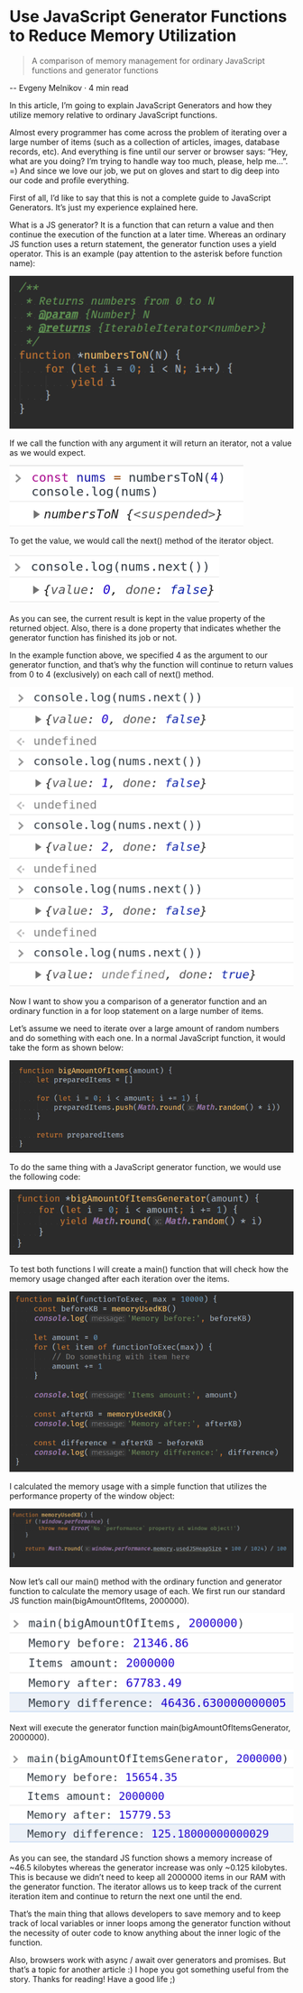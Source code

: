 # Use JavaScript Generator Functions to Reduce Memory Utilization

> A comparison of memory management for ordinary JavaScript functions and generator functions

-- Evgeny Melnikov · 4 min read

In this article, I’m going to explain JavaScript Generators and how they utilize memory relative to ordinary JavaScript functions.

Almost every programmer has come across the problem of iterating over a large number of items (such as a collection of articles, images, database records, etc). And everything is fine until our server or browser says: “Hey, what are you doing? I’m trying to handle way too much, please, help me…”. =) And since we love our job, we put on gloves and start to dig deep into our code and profile everything.

First of all, I’d like to say that this is not a complete guide to JavaScript Generators. It’s just my experience explained here.

What is a JS generator? It is a function that can return a value and then continue the execution of the function at a later time. Whereas an ordinary JS function uses a return statement, the generator function uses a yield operator. This is an example (pay attention to the asterisk before function name):

![Generator function that returns all int number from 0 to N](./images/1.png)

If we call the function with any argument it will return an iterator, not a value as we would expect.

![Example output of generator function returned iterator object, not a value](./images/2.png)

To get the value, we would call the next() method of the iterator object.

![Getting value from the iterator](./images/3.png)

As you can see, the current result is kept in the value property of the returned object. Also, there is a done property that indicates whether the generator function has finished its job or not.

In the example function above, we specified 4 as the argument to our generator function, and that’s why the function will continue to return values from 0 to 4 (exclusively) on each call of next() method.

![Example output of generator function iterator till the last value](./images/4.png)

Now I want to show you a comparison of a generator function and an ordinary function in a for loop statement on a large number of items.

Let’s assume we need to iterate over a large amount of random numbers and do something with each one. In a normal JavaScript function, it would take the form as shown below:

![Function that generates `amount` of random numbers and returns them](./images/5.png)

To do the same thing with a JavaScript generator function, we would use the following code:

![JS Generator function for creating `amount` of random numbers](./images/6.png)

To test both functions I will create a main() function that will check how the memory usage changed after each iteration over the items.

![The main function that uses provided `functionToExec` in `for` loop to iterate the random items and shows memory used difference before and after the function call](./images/7.png)

I calculated the memory usage with a simple function that utilizes the performance property of the window object:

![JS Browser memory usage function in kilobytes](./images/8.png)

Now let’s call our main() method with the ordinary function and generator function to calculate the memory usage of each.
We first run our standard JS function main(bigAmountOfItems, 2000000).

![Memory difference after iterating over 2 billion items with an ordinary function](./images/9.png)

Next will execute the generator function main(bigAmountOfItemsGenerator, 2000000).

![Memory difference after iterating over 2 billion items with a generator function](./images/10.png)

As you can see, the standard JS function shows a memory increase of ~46.5 kilobytes whereas the generator increase was only ~0.125 kilobytes. This is because we didn’t need to keep all 2000000 items in our RAM with the generator function. The iterator allows us to keep track of the current iteration item and continue to return the next one until the end.

That’s the main thing that allows developers to save memory and to keep track of local variables or inner loops among the generator function without the necessity of outer code to know anything about the inner logic of the function.

Also, browsers work with async / await over generators and promises. But that’s a topic for another article :) I hope you got something useful from the story. Thanks for reading! Have a good life ;)
